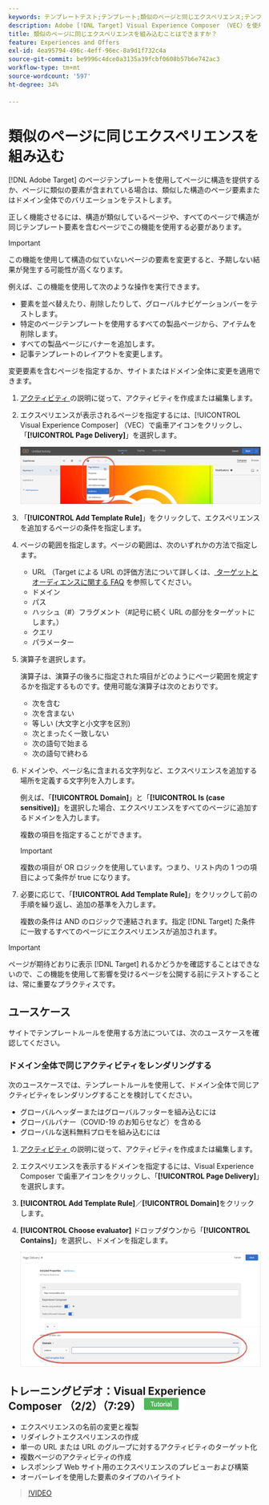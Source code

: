 ```yaml
---
keywords: テンプレートテスト;テンプレート;類似のページと同じエクスペリエンス;テンプレートテスト
description: Adobe [!DNL Target] Visual Experience Composer （VEC）を使用して、同様の構造を持つ複数のページや、同じテンプレート要素を含む複数のページに同じエクスペリエンスを含める方法を説明します。
title: 類似のページに同じエクスペリエンスを組み込むことはできますか？
feature: Experiences and Offers
exl-id: 4ea95794-496c-4eff-96ec-8a9d1f732c4a
source-git-commit: be9996c4dce0a3135a39fcbf0608b57b6e742ac3
workflow-type: tm+mt
source-wordcount: '597'
ht-degree: 34%

---
```


# 類似のページに同じエクスペリエンスを組み込む

[!DNL Adobe Target] のページテンプレートを使用してページに構造を提供するか、ページに類似の要素が含まれている場合は、類似した構造のページ要素またはドメイン全体でのバリエーションをテストします。

正しく機能させるには、構造が類似しているページや、すべてのページで構造が同じテンプレート要素を含むページでこの機能を使用する必要があります。

>[!IMPORTANT]
>
>この機能を使用して構造の似ていないページの要素を変更すると、予期しない結果が発生する可能性が高くなります。

例えば、この機能を使用して次のような操作を実行できます。

* 要素を並べ替えたり、削除したりして、グローバルナビゲーションバーをテストします。
* 特定のページテンプレートを使用するすべての製品ページから、アイテムを削除します。
* すべての製品ページにバナーを追加します。
* 記事テンプレートのレイアウトを変更します。

変更要素を含むページを指定するか、サイトまたはドメイン全体に変更を適用できます。

1. [ アクティビティ ](/help/main/c-activities/activities.md#concept_D317A95A1AB54674BA7AB65C7985BA03) の説明に従って、アクティビティを作成または編集します。

1. エクスペリエンスが表示されるページを指定するには、[!UICONTROL Visual Experience Composer] （VEC）で歯車アイコンをクリックし、「**[!UICONTROL Page Delivery]**」を選択します。

   ![ 歯車アイコン/ ページ配信 ](/help/main/c-experiences/c-visual-experience-composer/assets/icon-gear.png)

1. 「**[!UICONTROL Add Template Rule]**」をクリックして、エクスペリエンスを追加するページの条件を指定します。

1. ページの範囲を指定します。ページの範囲は、次のいずれかの方法で指定します。

   * URL （Target による URL の評価方法について詳しくは、[ ターゲットとオーディエンスに関する FAQ](/help/main/c-target/c-troubleshooting-targets-and-audiences/troubleshooting-targets-and-audiences.md) を参照してください。
   * ドメイン
   * パス
   * ハッシュ（#）フラグメント（#記号に続く URL の部分をターゲットにします。）
   * クエリ
   * パラメーター

1. 演算子を選択します。

   演算子は、演算子の後ろに指定された項目がどのようにページ範囲を規定するかを指定するものです。使用可能な演算子は次のとおりです。

   * 次を含む
   * 次を含まない
   * 等しい (大文字と小文字を区別)
   * 次とまったく一致しない
   * 次の語句で始まる
   * 次の語句で終わる

1. ドメインや、ページ名に含まれる文字列など、エクスペリエンスを追加する場所を定義する文字列を入力します。

   例えば、「**[!UICONTROL Domain]**」と「**[!UICONTROL Is (case sensitive)]**」を選択した場合、エクスペリエンスをすべてのページに追加するドメインを入力します。

   複数の項目を指定することができます。

   >[!IMPORTANT]
   >
   >複数の項目が OR ロジックを使用しています。つまり、リスト内の 1 つの項目によって条件が true になります。

1. 必要に応じて、「**[!UICONTROL Add Template Rule]**」をクリックして前の手順を繰り返し、追加の基準を入力します。

   複数の条件は AND のロジックで連結されます。指定 [!DNL Target] た条件に一致するすべてのページにエクスペリエンスが追加されます。

>[!IMPORTANT]
>
> ページが期待どおりに表示 [!DNL Target] れるかどうかを確認することはできないので、この機能を使用して影響を受けるページを公開する前にテストすることは、常に重要なプラクティスです。

## ユースケース

サイトでテンプレートルールを使用する方法については、次のユースケースを確認してください。

### ドメイン全体で同じアクティビティをレンダリングする

次のユースケースでは、テンプレートルールを使用して、ドメイン全体で同じアクティビティをレンダリングすることを検討してください。

* グローバルヘッダーまたはグローバルフッターを組み込むには
* グローバルバナー（COVID-19 のお知らせなど）を含める
* グローバルな送料無料プロモを組み込むには

1. [ アクティビティ ](/help/main/c-activities/activities.md#concept_D317A95A1AB54674BA7AB65C7985BA03) の説明に従って、アクティビティを作成または編集します。

1. エクスペリエンスを表示するドメインを指定するには、Visual Experience Composer で歯車アイコンをクリックし、「**[!UICONTROL Page Delivery]**」を選択します。

1. **[!UICONTROL Add Template Rule]**／**[!UICONTROL Domain]**&#x200B;をクリックします。

1. **[!UICONTROL Choose evaluator]** ドロップダウンから「**[!UICONTROL Contains]**」を選択し、ドメインを指定します。

   ![ ドメインに次を含む ](/help/main/c-experiences/c-visual-experience-composer/assets/domain-template-rule.png)

## トレーニングビデオ：Visual Experience Composer （2/2）（7:29） ![ チュートリアルバッジ ](/help/main/assets/tutorial.png)

* エクスペリエンスの名前の変更と複製
* リダイレクトエクスペリエンスの作成
* 単一の URL または URL のグループに対するアクティビティのターゲット化
* 複数ページのアクティビティの作成
* レスポンシブ Web サイト用のエクスペリエンスのプレビューおよび構築
* オーバーレイを使用した要素のタイプのハイライト

>[!VIDEO](https://video.tv.adobe.com/v/17401)

